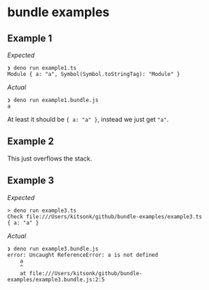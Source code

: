 # bundle examples

## Example 1

*Expected*

```
❯ deno run example1.ts
Module { a: "a", Symbol(Symbol.toStringTag): "Module" }
```

*Actual*

```
❯ deno run example1.bundle.js
a
```

At least it should be `{ a: "a" }`, instead we just get `"a"`.

## Example 2

This just overflows the stack.

## Example 3

*Expected*

```
> deno run example3.ts
Check file:///Users/kitsonk/github/bundle-examples/example3.ts
{ a: "a" }
```

*Actual*

```
❯ deno run example3.bundle.js
error: Uncaught ReferenceError: a is not defined
    a
    ^
    at file:///Users/kitsonk/github/bundle-examples/example3.bundle.js:2:5
```
